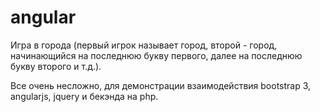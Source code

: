 # angular

Игра в города (первый игрок называет город, второй - город, начинающийся на последнюю букву первого, 
далее на последнюю букву второго и т.д.).

Все очень несложно, для демонстрации взаимодействия bootstrap 3, angularjs, jquery и бекэнда на php. 
